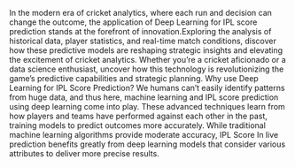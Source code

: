 In the modern era of cricket analytics, where each run and decision can change the outcome, the application of Deep Learning for IPL score prediction stands at the forefront of innovation.Exploring the analysis of historical data, player statistics, and real-time match conditions, discover how these predictive models are reshaping strategic insights and elevating the excitement of cricket analytics. Whether you’re a cricket aficionado or a data science enthusiast, uncover how this technology is revolutionizing the game’s predictive capabilities and strategic planning.
Why use Deep Learning for IPL Score Prediction?
We humans can’t easily identify patterns from huge data, and thus here, machine learning and IPL score prediction using deep learning come into play. These advanced techniques learn from how players and teams have performed against each other in the past, training models to predict outcomes more accurately. While traditional machine learning algorithms provide moderate accuracy, IPL Score In live prediction benefits greatly from deep learning models that consider various attributes to deliver more precise results.
